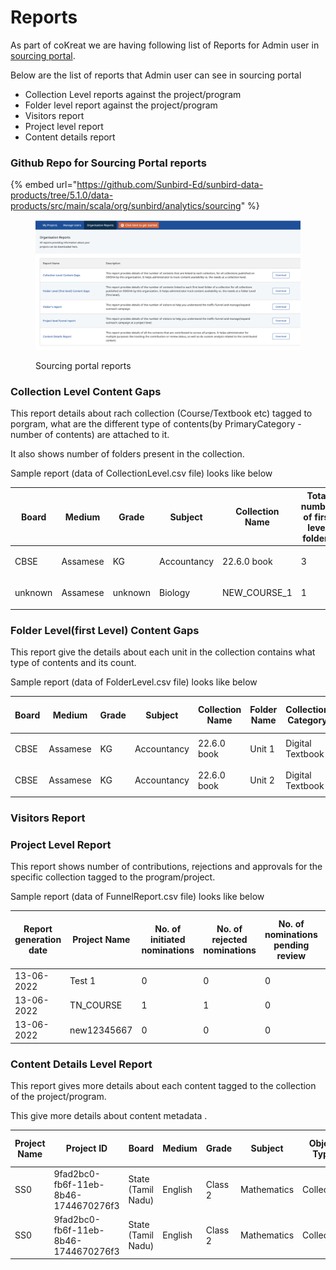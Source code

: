 # Reports

As part of coKreat we are having following list of Reports for Admin user in [sourcing portal](https://dockstaging.sunbirded.org/sourcing/orgreports).

Below are the list of reports that Admin user can see in sourcing portal

* Collection Level reports against the project/program
* Folder level report against the project/program&#x20;
* Visitors report&#x20;
* Project level report
* Content details report

### Github Repo for Sourcing Portal reports

{% embed url="https://github.com/Sunbird-Ed/sunbird-data-products/tree/5.1.0/data-products/src/main/scala/org/sunbird/analytics/sourcing" %}

<figure><img src="../../.gitbook/assets/image (1).png" alt=""><figcaption><p>Sourcing portal reports</p></figcaption></figure>

### Collection Level Content Gaps

This report details about rach collection (Course/Textbook etc) tagged to porgram, what are the different type of contents(by PrimaryCategory - number of contents) are attached to it.

It also shows number of folders present in the collection.

Sample report (data of CollectionLevel.csv file) looks like below

| Board   | Medium   | Grade   | Subject     | Collection Name | Total number of first level folders | Collection Category | Number of ClassroomTeachingVideo | Number of ConceptMap | Number of Course | Number of CuriosityQuestionSet | Number of ExperientialResource | Number of ExplanationReadingMaterial | Number of ExplanationResource | Number of ExplanationVideo | Number of FocusSpot | Number of LearningActivity | Number of LearningOutcomeDefinition | Number of LessonPlan | Number of LessonPlanResource | Number of LessonPlanUnit | Number of MarkingSchemeRubric | Number of OnboardingResource | Number of PedagogyFlow | Number of PracticeQuestionSet | Number of PracticeResource | Number of PreviousBoardExamPapers | Number of Resource | Number of SelfAssess | Number of TVLesson | Number of TeachingMethod | Number of TextBook | Number of eTextBook |
| ------- | -------- | ------- | ----------- | --------------- | ----------------------------------- | ------------------- | -------------------------------- | -------------------- | ---------------- | ------------------------------ | ------------------------------ | ------------------------------------ | ----------------------------- | -------------------------- | ------------------- | -------------------------- | ----------------------------------- | -------------------- | ---------------------------- | ------------------------ | ----------------------------- | ---------------------------- | ---------------------- | ----------------------------- | -------------------------- | --------------------------------- | ------------------ | -------------------- | ------------------ | ------------------------ | ------------------ | ------------------- |
| CBSE    | Assamese | KG      | Accountancy | 22.6.0 book     | 3                                   | Digital Textbook    | <p><br></p>                      | <p><br></p>          | <p><br></p>      | <p><br></p>                    | <p><br></p>                    | <p><br></p>                          | <p><br></p>                   | <p><br></p>                | <p><br></p>         | <p><br></p>                | <p><br></p>                         | <p><br></p>          | <p><br></p>                  | <p><br></p>              | <p><br></p>                   | <p><br></p>                  | <p><br></p>            | <p><br></p>                   | <p><br></p>                | <p><br></p>                       | 3                  | <p><br></p>          | <p><br></p>        | <p><br></p>              | <p><br></p>        | <p><br></p>         |
| unknown | Assamese | unknown | Biology     | NEW\_COURSE\_1  | 1                                   | Course              | <p><br></p>                      | <p><br></p>          | <p><br></p>      | <p><br></p>                    | <p><br></p>                    | <p><br></p>                          | <p><br></p>                   | <p><br></p>                | <p><br></p>         | <p><br></p>                | <p><br></p>                         | <p><br></p>          | <p><br></p>                  | <p><br></p>              | <p><br></p>                   | <p><br></p>                  | <p><br></p>            | <p><br></p>                   | <p><br></p>                | <p><br></p>                       | <p><br></p>        | 1                    | <p><br></p>        | <p><br></p>              | <p><br></p>        | <p><br></p>         |

### Folder Level(first Level) Content Gaps

This report give the details about each unit in the collection contains what type of contents and its count.

Sample report (data of FolderLevel.csv file) looks like below

| Board | Medium   | Grade | Subject     | Collection Name | Folder Name | Collection Category | Number of ClassroomTeachingVideo | Number of ConceptMap | Number of Course | Number of CuriosityQuestionSet | Number of ExperientialResource | Number of ExplanationReadingMaterial | Number of ExplanationResource | Number of ExplanationVideo | Number of FocusSpot | Number of LearningActivity | Number of LearningOutcomeDefinition | Number of LessonPlan | Number of LessonPlanResource | Number of LessonPlanUnit | Number of MarkingSchemeRubric | Number of OnboardingResource | Number of PedagogyFlow | Number of PracticeQuestionSet | Number of PracticeResource | Number of PreviousBoardExamPapers | Number of Resource | Number of SelfAssess | Number of TVLesson | Number of TeachingMethod | Number of TextBook | Number of eTextBook |
| ----- | -------- | ----- | ----------- | --------------- | ----------- | ------------------- | -------------------------------- | -------------------- | ---------------- | ------------------------------ | ------------------------------ | ------------------------------------ | ----------------------------- | -------------------------- | ------------------- | -------------------------- | ----------------------------------- | -------------------- | ---------------------------- | ------------------------ | ----------------------------- | ---------------------------- | ---------------------- | ----------------------------- | -------------------------- | --------------------------------- | ------------------ | -------------------- | ------------------ | ------------------------ | ------------------ | ------------------- |
| CBSE  | Assamese | KG    | Accountancy | 22.6.0 book     | Unit 1      | Digital Textbook    | <p><br></p>                      | <p><br></p>          | <p><br></p>      | <p><br></p>                    | <p><br></p>                    | <p><br></p>                          | <p><br></p>                   | <p><br></p>                | <p><br></p>         | <p><br></p>                | <p><br></p>                         | <p><br></p>          | <p><br></p>                  | <p><br></p>              | <p><br></p>                   | <p><br></p>                  | <p><br></p>            | <p><br></p>                   | <p><br></p>                | <p><br></p>                       | 1                  | <p><br></p>          | <p><br></p>        | <p><br></p>              | <p><br></p>        | <p><br></p>         |
| CBSE  | Assamese | KG    | Accountancy | 22.6.0 book     | Unit 2      | Digital Textbook    | <p><br></p>                      | <p><br></p>          | <p><br></p>      | <p><br></p>                    | <p><br></p>                    | <p><br></p>                          | <p><br></p>                   | <p><br></p>                | <p><br></p>         | <p><br></p>                | <p><br></p>                         | <p><br></p>          | <p><br></p>                  | <p><br></p>              | <p><br></p>                   | <p><br></p>                  | <p><br></p>            | <p><br></p>                   | <p><br></p>                | <p><br></p>                       | 1                  | <p><br></p>          | <p><br></p>        | <p><br></p>              | <p><br></p>        | <p><br></p>         |

### Visitors Report



### Project Level Report

This report shows number of contributions, rejections and approvals for the specific collection tagged to the program/project.

Sample report (data of FunnelReport.csv file) looks like below

| Report generation date | Project Name | No. of initiated nominations | No. of rejected nominations | No. of nominations pending review | No. of accepted nominations to the project | No. of contributors to the project | No. of contributions to the project | No. of contributions pending review | No. of approved contributions |
| ---------------------- | ------------ | ---------------------------- | --------------------------- | --------------------------------- | ------------------------------------------ | ---------------------------------- | ----------------------------------- | ----------------------------------- | ----------------------------- |
| 13-06-2022             | Test 1       | 0                            | 0                           | 0                                 | 1                                          | 0                                  | 0                                   | 0                                   | 0                             |
| 13-06-2022             | TN\_COURSE   | 1                            | 1                           | 0                                 | 2                                          | 1                                  | 10                                  | 10                                  | 0                             |
| 13-06-2022             | new12345667  | 0                            | 0                           | 0                                 | 2                                          | 0                                  | 0                                   | 0                                   | 0                             |

### Content Details Level Report

This report gives more details about each content tagged to the collection of the project/program.

This give more details about content metadata .

| Project Name | Project ID                           | Board              | Medium  | Grade   | Subject     | Object Type | Primary category | Collection/Question Set Name | Collection/Question Set ID | Folder ID                 | Content/Question Name | Content/Question ID       | Content Type     | MimeType        | Content/Question Status | Creator Name | CreatedBy ID                         | Topic   | Learning Outcome | Added from library |
| ------------ | ------------------------------------ | ------------------ | ------- | ------- | ----------- | ----------- | ---------------- | ---------------------------- | -------------------------- | ------------------------- | --------------------- | ------------------------- | ---------------- | --------------- | ----------------------- | ------------ | ------------------------------------ | ------- | ---------------- | ------------------ |
| SS0          | 9fad2bc0-fb6f-11eb-8b46-1744670276f3 | State (Tamil Nadu) | English | Class 2 | Mathematics | Collection  | Digital Textbook | 13AugRegionalUpload          | do\_213342918763905024153  | do\_213342918764683264158 | 2                     | do\_213342922509066240179 | Teacher Resource | video/webm      | Rejected                | vdn1         | c559b6da-8eba-45c8-8237-950b500f1f02 | unknown | unknown          | No                 |
| SS0          | 9fad2bc0-fb6f-11eb-8b46-1744670276f3 | State (Tamil Nadu) | English | Class 2 | Mathematics | Collection  | Digital Textbook | 13AugRegionalUpload          | do\_213342918763905024153  | do\_213342918764683264158 | 1                     | do\_213342922311704576178 | eTextbook        | application/pdf | Approved                | vdn1         | c559b6da-8eba-45c8-8237-950b500f1f02 | unknown | unknown          | No                 |

